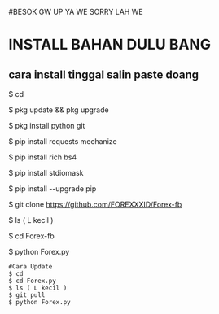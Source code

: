 #BESOK GW UP YA WE SORRY LAH WE 
# INSTALL BAHAN DULU BANG
## cara install tinggal salin paste doang
$ cd

$ pkg update && pkg upgrade

$ pkg install python git

$ pip install requests mechanize

$ pip install rich bs4

$ pip install stdiomask

$ pip install --upgrade pip

$ git clone https://github.com/FOREXXXID/Forex-fb

$ ls ( L kecil )

$ cd Forex-fb

$ python Forex.py
```
#Cara Update
$ cd
$ cd Forex.py
$ ls ( L kecil )
$ git pull
$ python Forex.py
